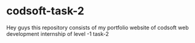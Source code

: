# codsoft-task-2
Hey guys this repository consists of my portfolio website of codsoft web development internship of level -1 task-2
